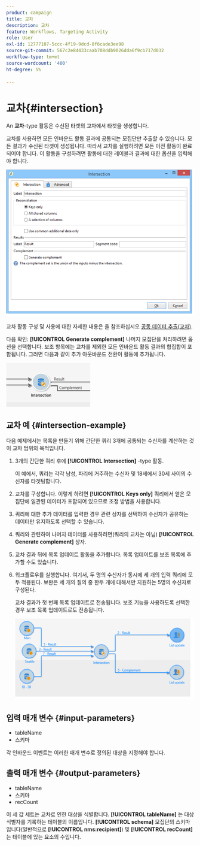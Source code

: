 ```yaml
---
product: campaign
title: 교차
description: 교차
feature: Workflows, Targeting Activity
role: User
exl-id: 12777107-5ccc-4f19-9dcd-8f6cade3ee98
source-git-commit: 567c2e84433caab708ddb9026dda6f9cb717d032
workflow-type: tm+mt
source-wordcount: '400'
ht-degree: 5%

---
```


# 교차{#intersection}



An **교차**-type 활동은 수신된 타겟의 교차에서 타겟을 생성합니다.

교차를 사용하면 모든 인바운드 활동 결과에 공통되는 모집단만 추출할 수 있습니다. 모든 결과가 수신된 타겟이 생성됩니다. 따라서 교차를 실행하려면 모든 이전 활동이 완료되어야 합니다. 이 활동을 구성하려면 활동에 대한 레이블과 결과에 대한 옵션을 입력해야 합니다.

![](assets/s_user_segmentation_inter.png)

교차 활동 구성 및 사용에 대한 자세한 내용은 을 참조하십시오 [공동 데이터 추출(교차)](targeting-workflows.md#extracting-joint-data--intersection-).

다음 확인: **[!UICONTROL Generate complement]** 나머지 모집단을 처리하려면 옵션을 선택합니다. 보조 항목에는 교차를 제외한 모든 인바운드 활동 결과의 합집합이 포함됩니다. 그러면 다음과 같이 추가 아웃바운드 전환이 활동에 추가됩니다.

![](assets/s_user_segmentation_inter_compl.png)

## 교차 예 {#intersection-example}

다음 예제에서는 목록을 만들기 위해 간단한 쿼리 3개에 공통되는 수신자를 계산하는 것이 교차 범위의 목적입니다.

1. 3개의 간단한 쿼리 후에 **[!UICONTROL Intersection]** -type 활동.

   이 예에서, 쿼리는 각각 남성, 파리에 거주하는 수신자 및 18세에서 30세 사이의 수신자를 타겟팅합니다.

1. 교차를 구성합니다. 이렇게 하려면 **[!UICONTROL Keys only]** 쿼리에서 얻은 모집단에 일관된 데이터가 포함되어 있으므로 조정 방법을 사용합니다.
1. 쿼리에 대한 추가 데이터를 입력한 경우 관련 상자를 선택하여 수신자가 공유하는 데이터만 유지하도록 선택할 수 있습니다.
1. 쿼리와 관련하여 나머지 데이터를 사용하려면(쿼리의 교차는 아님) **[!UICONTROL Generate complement]** 상자.
1. 교차 결과 뒤에 목록 업데이트 활동을 추가합니다. 목록 업데이트를 보조 목록에 추가할 수도 있습니다.
1. 워크플로우를 실행합니다. 여기서, 두 명의 수신자가 동시에 세 개의 입력 쿼리에 모두 적용된다. 보완은 세 개의 질의 중 한두 개에 대해서만 지원하는 5명의 수신자로 구성된다.

   교차 결과가 첫 번째 목록 업데이트로 전송됩니다. 보조 기능을 사용하도록 선택한 경우 보조 목록 업데이트로도 전송됩니다.

   ![](assets/intersection_example.png)

## 입력 매개 변수 {#input-parameters}

* tableName
* 스키마

각 인바운드 이벤트는 이러한 매개 변수로 정의된 대상을 지정해야 합니다.

## 출력 매개 변수 {#output-parameters}

* tableName
* 스키마
* recCount

이 세 값 세트는 교차로 인한 대상을 식별합니다. **[!UICONTROL tableName]** 는 대상 식별자를 기록하는 테이블의 이름입니다. **[!UICONTROL schema]** 모집단의 스키마입니다(일반적으로 **[!UICONTROL nms:recipient]**) 및 **[!UICONTROL recCount]** 는 테이블에 있는 요소의 수입니다.

